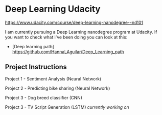 # Deep Learning Udacity

https://www.udacity.com/course/deep-learning-nanodegree--nd101

I am currently pursuing a Deep Learning nanodegree program at Udacity. If you want to check what I've been doing you can look at this:

* [Deep learning path] https://github.com/HannaLAguilar/Deep_Learning_path




## Project Instructions

Project 1 - Sentiment Analysis (Neural Network)

Project 2 - Predicting bike sharing (Neural Network) 

Project 3 - Dog breed classifier (CNN)

Project 3 - TV Script Generation (LSTM) *currently working on*










